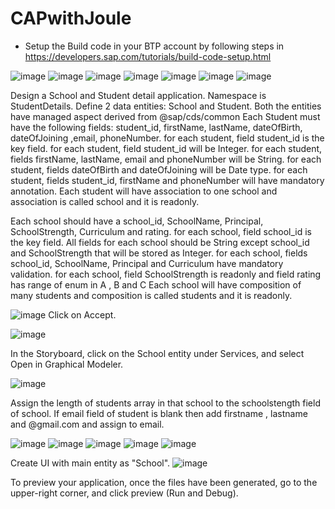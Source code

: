 # CAPwithJoule

* Setup the Build code in your BTP account by following steps in https://developers.sap.com/tutorials/build-code-setup.html

![image](https://github.com/MdSaddamKazmi/CAPwithJoule/assets/54942497/8e388d92-8214-4f4e-812b-bba233ab7081)
![image](https://github.com/MdSaddamKazmi/CAPwithJoule/assets/54942497/8fe42a99-fa18-4153-821e-76b55dcbcb99)
![image](https://github.com/MdSaddamKazmi/CAPwithJoule/assets/54942497/bb2a8d77-fa13-4c5c-9aac-a6b2934320bf)
![image](https://github.com/MdSaddamKazmi/CAPwithJoule/assets/54942497/7de786b1-7926-4374-8a12-79a8cdc55882)
![image](https://github.com/MdSaddamKazmi/CAPwithJoule/assets/54942497/3ada25c3-0b9c-4b15-9314-4b0f251f6ef3)
![image](https://github.com/MdSaddamKazmi/CAPwithJoule/assets/54942497/62c52bcc-d90b-4704-8225-5bdac3fe544d)
![image](https://github.com/MdSaddamKazmi/CAPwithJoule/assets/54942497/e38a0004-004d-41a9-972c-298333ded1d9)

Design a School and Student detail application. 
Namespace is StudentDetails.
Define 2 data entities: School and Student. 
Both the entities have managed aspect derived from @sap/cds/common
Each Student must have the following fields: student_id, firstName, lastName, dateOfBirth, dateOfJoining ,email, phoneNumber.
for each student, field student_id is the key field.
for each student, field student_id will be Integer.
for each student, fields firstName, lastName, email and phoneNumber will be String.
for each student, fields dateOfBirth and dateOfJoining will be Date type.
for each student, fields student_id, firstName and phoneNumber will have mandatory annotation.
Each student will have association to one school and association is called school and it is readonly.

Each school should have a school_id, SchoolName, Principal, SchoolStrength, Curriculum and rating.
for each school, field school_id is the key field.
All fields for each school should be String except school_id and SchoolStrength that will be stored as Integer. 
for each school, fields school_id, SchoolName, Principal and Curriculum have mandatory validation.
for each school, field SchoolStrength is readonly and field rating has range of enum in A , B and C
Each school will have composition of many students and composition is called students and it is readonly.

![image](https://github.com/MdSaddamKazmi/CAPwithJoule/assets/54942497/cb26e85f-11d0-4b91-97ee-462c811a10bb)
Click on Accept.

![image](https://github.com/MdSaddamKazmi/CAPwithJoule/assets/54942497/10c1aa13-d89c-4591-9927-f7a5e6ee23e3)

In the Storyboard, click on the School entity under Services, and select Open in Graphical Modeler.

![image](https://github.com/MdSaddamKazmi/CAPwithJoule/assets/54942497/97a20238-5f2d-4e33-94d2-4317f983723c)

Assign the length of students array in that school to the schoolstength field of school. 
If email field of student is blank then add firstname , lastname and @gmail.com and assign to email.

![image](https://github.com/MdSaddamKazmi/CAPwithJoule/assets/54942497/3f5e2544-171a-451a-8ebd-33989ae05380)
![image](https://github.com/MdSaddamKazmi/CAPwithJoule/assets/54942497/10aa8cfe-986e-4bfa-94ac-5afd0cefd255)
![image](https://github.com/MdSaddamKazmi/CAPwithJoule/assets/54942497/7f02d93c-92c4-43d2-9392-47785bfce1a8)
![image](https://github.com/MdSaddamKazmi/CAPwithJoule/assets/54942497/ff2e3b58-83b4-4bb5-8a7e-69f37b84dc48)
![image](https://github.com/MdSaddamKazmi/CAPwithJoule/assets/54942497/ed7d8518-9ec9-4628-8dcf-599920e81917)

Create UI with main entity as "School".
![image](https://github.com/MdSaddamKazmi/CAPwithJoule/assets/54942497/16393083-bfcd-493a-8ee8-ec3aca2a97fe)

To preview your application, once the files have been generated, go to the upper-right corner, and click preview (Run and Debug).














